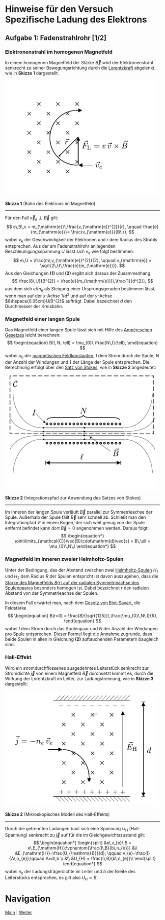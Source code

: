 # Hinweise für den Versuch Spezifische Ladung des Elektrons


## Aufgabe 1: Fadenstrahlrohr [1/2]

### Elektronenstrahl im homogenen Magnetfeld

In einem homogenen Magnetfeld der Stärke $\vec{B}$ wird der Elektronenstrahl senkrecht zu seiner Bewegungsrichtung durch die [Lorentzkraft](https://de.wikipedia.org/wiki/Lorentzkraft) abgelenkt, wie in **Skizze 1** dargestellt:

<img src="../figures/LadungMagnetfeld.png" width="500" style="zoom:100%;" />

**Skizze 1** (Bahn des Elektrons im Magnetfeld)

---

Für den Fall  $\vec{v}_{e}\perp\vec{B}$ gilt: 
$$
e\,B\,v = m_{\mathrm{e}}\,\frac{v_{\mathrm{e}}^{2}}{r}, \qquad \frac{e}{m_{\mathrm{e}}}= \frac{v_{\mathrm{e}}}{B\,r},
$$
wobei $v_{\mathrm{e}}$ der Geschwindigkeit der Elektronen und $r$ dem Radius des Strahls entsprechen. Aus der am Fadenstrahlrohr anliegenden Beschleunigungsspannung $U$ lässt sich $v_{\mathrm{e}}$ wie folgt bestimmen:
$$
e\,U = \frac{m\,v_{\mathrm{e}}^{2}}{2}, \qquad v_{\mathrm{e}} = \sqrt{2\,U\,\frac{e}{m_{\mathrm{e}}}}.
$$
Aus den Gleichungen **(1)** und **(2)** ergibt sich daraus der Zusammenhang
$$
\frac{8\,U}{B^{2}} = \frac{e}{m_{\mathrm{e}}}\,\frac{1}{d^{2}},
$$
aus dem sich $e/m_{\mathrm{e}}$ als Steigung einer Ursprungsgeraden bestimmen lässt, wenn man auf der $x$-Achse $1/d^{2}$ und auf der $y$-Achse $8\hspace{0.05cm}U/B^{2}$ aufträgt. Dabei bezeichnet $d$ den Durchmesser der Kreisbahn.

### Magnetfeld einer langen Spule

Das Magnetfeld einer langen Spule lässt sich mit Hilfe des [Ampèreschen Gesetzes](https://de.wikipedia.org/wiki/Amp%C3%A8resches_Gesetz#Magnetfeld_der_Spule) leicht berechnen: 
$$
\begin{equation}
B(I, N, \ell) = \mu_{0}\,\frac{N\,I}{\ell},
\end{equation}
$$
wobei $\mu_{0}$ der [magnetischen Feldkonstanten](https://de.wikipedia.org/wiki/Magnetische_Feldkonstante), $I$ dem Strom durch die Spule, $N$ der Anzahl der Windungen und $\ell$ der Länge der Spule entsprechen. Die Berechnung erfolgt über den [Satz von Stokes](https://de.wikipedia.org/wiki/Satz_von_Stokes), wie in **Skizze 2** angedeutet: 

<img src="../figures/Stokes.png" width="500" style="zoom:100%;" />

**Skizze 2** (Integrationspfad zur Anwendung des Satzes von Stokes)

---

Im Inneren der langen Spule verläuft $\vec{B}$ parallel zur Symmetrieachse der Spule. Außerhalb der Spule fällt $\vec{B}$ sehr schnell ab. Schließt man den Integrationpfad $\mathcal{C}$ in einem Bogen, der sich weit genug von der Spule entfernt befindet kann dort $\vec{B}=0$ angenommen werden. Daraus folgt: 
$$
\begin{equation*}
\oint\limits_{\mathcal{C}}\vec{B}\cdot\mathrm{d}\vec{s} = B\,\ell = \mu_{0}\,N\,I
\end{equation*}
$$

### Magnetfeld im Inneren zweier Helmholtz-Spulen

Unter der Bedingung, das der Abstand zwischen zwei [Helmholtz-Spulen](https://de.wikipedia.org/wiki/Helmholtz-Spule) $H_{1}$ und $H_{2}$ dem Radius $R$ der Spulen entspricht ist davon auszugehen, dass die [Stärke des Magnetfelds $B(r)$ auf der radialen Symmetrieachse des Spulenpaares](https://de.wikipedia.org/wiki/Helmholtz-Spule#Berechnung_der_magnetischen_Flussdichte) besonders homogen ist. Dabei bezeichnet $r$ den radialen Abstand von der Symmetrieachse der Spulen. 

In diesem Fall erwartet man, nach dem [Gesetz von Biot-Savart](https://de.wikipedia.org/wiki/Biot-Savart-Gesetz), die Feldstärke
$$
\begin{equation}
B(r=0) = \frac{8}{\sqrt{125}}\,\frac{\mu_{0}\,N\,I}{R},
\end{equation}
$$
wobei $I$ dem Strom durch das Spulenpaar und $N$ der Anzahl der Windungen pro Spule entsprechen. Dieser Formel liegt die Annahme zugrunde, dass beide Spulen in allen in Gleichung **(2)** auftauchenden Parametern baugleich sind.

### Hall-Effekt

Wird ein stromdurchflossenes ausgedehntes Leiterstück senkrecht zur Stromdichte $\vec{j}$ von einem Magnetfeld $\vec{B}$ durchsetzt kommt es, durch die Wirkung der Lorentzkraft im Leiter, zur Ladungstrennung, wie in **Skizze 3** dargestellt: 

<img src="../figures/HallEffekt.png" width="500" style="zoom:100%;" />

**Skizze 2** (Mikroskopisches Modell des Hall-Effekts)

---

Durch die getrennten Ladungen baut sich eine Spannung $U_{\mathrm{H}}$ (Hall-Spannung) senkrecht zu $\vec{j}$ auf für die im Gleichgewichtszustand gilt: 
$$
\begin{equation*}
\begin{split}
&e\,v_{e}\,B = e\,E_{\mathrm{H}};\vphantom{\frac{I\,B}{b\,n_{e}}}
&\\
&E_{\mathrm{H}}=\frac{U_{\mathrm{H}}}{d}; \qquad v_{e}=\frac{I}{A\,n_{e}};\qquad A=d\,b \\
&\\
&U_{H} = \frac{I\,B}{b\,n_{e}}\\
\end{split}
\end{equation*}
$$
 wobei $n_{e}$ der Ladungsträgerdichte im Leiter und $b$ der Breite des Leiterstücks entsprechen, es gilt also $U_{\mathrm{H}}\propto B$. 


# Navigation

[Main](https://git.scc.kit.edu/etp-lehre/p1-for-students/-/tree/main/Spezifische_Ladung_des_Elektrons) | [Weiter](https://git.scc.kit.edu/etp-lehre/p1-for-students/-/blob/main/Spezifische_Ladung_des_Elektrons/doc/Hinweise-Aufgabe-1-a.md)

